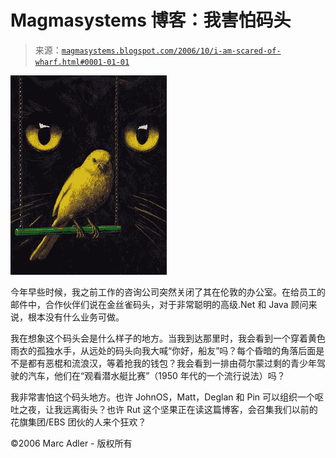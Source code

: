 <!--yml

分类：未分类

日期：2024-05-18 05:16:22

-->

# Magmasystems 博客：我害怕码头

> 来源：[`magmasystems.blogspot.com/2006/10/i-am-scared-of-wharf.html#0001-01-01`](http://magmasystems.blogspot.com/2006/10/i-am-scared-of-wharf.html#0001-01-01)

![图片](img/e7d2e6b46bb896145eb4d1b16cdfff24.png)

今年早些时候，我之前工作的咨询公司突然关闭了其在伦敦的办公室。在给员工的邮件中，合作伙伴们说在金丝雀码头，对于非常聪明的高级.Net 和 Java 顾问来说，根本没有什么业务可做。

我在想象这个码头会是什么样子的地方。当我到达那里时，我会看到一个穿着黄色雨衣的孤独水手，从远处的码头向我大喊“你好，船友”吗？每个昏暗的角落后面是不是都有恶棍和流浪汉，等着抢我的钱包？我会看到一排由荷尔蒙过剩的青少年驾驶的汽车，他们在“观看潜水艇比赛”（1950 年代的一个流行说法）吗？

我非常害怕这个码头地方。也许 JohnOS，Matt，Deglan 和 Pin 可以组织一个呕吐之夜，让我远离街头？也许 Rut 这个坚果正在读这篇博客，会召集我们以前的花旗集团/EBS 团伙的人来个狂欢？

©2006 Marc Adler - 版权所有
